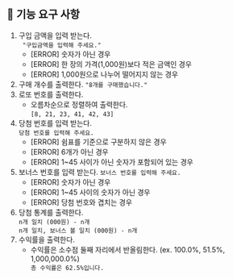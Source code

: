 ## 🚀 기능 요구 사항

1. 구입 금액을 입력 받는다.   
   ``` "구입금액을 입력해 주세요."```
    - [ERROR] 숫자가 아닌 경우
    - [ERROR] 한 장의 가격(1,000원)보다 적은 금액인 경우
    - [ERROR] 1,000원으로 나누어 떨어지지 않는 경우
2. 구매 개수를 출력한다.
   ```"8개를 구매했습니다."```
3. 로또 번호를 출력한다.
   - 오름차순으로 정렬하여 출력한다.   
   ```[8, 21, 23, 41, 42, 43]```
4. 당첨 번호를 입력 받는다.   
    ```당첨 번호를 입력해 주세요.```
   - [ERROR] 쉼표를 기준으로 구분하지 않은 경우
   - [ERROR] 6개가 아닌 경우
   - [ERROR] 1~45 사이가 아닌 숫자가 포함되어 있는 경우
5. 보너스 번호를 입력 받는다.
   ```보너스 번호를 입력해 주세요.```
   - [ERROR] 숫자가 아닌 경우
   - [ERROR] 1~45 사이의 숫자가 아닌 경우
   - [ERROR] 당첨 번호와 겹치는 경우
7. 당첨 통계를 출력한다.   
    ```n개 일치 (000원) - n개```   
   ```n개 일치, 보너스 볼 일치 (000원) - n개```   
8. 수익률을 출력한다.   
   - 수익률은 소수점 둘째 자리에서 반올림한다. (ex. 100.0%, 51.5%, 1,000,000.0%)   
   ```총 수익률은 62.5%입니다.```
